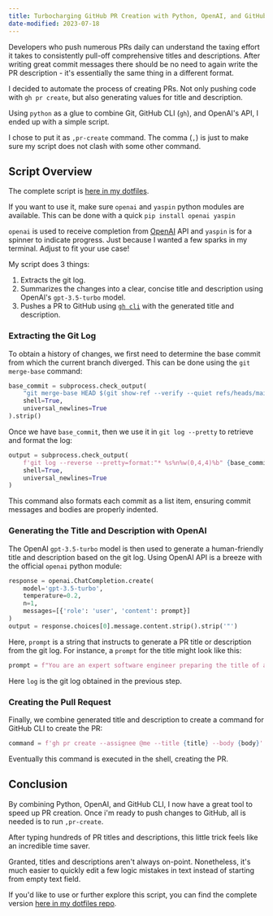 ```yaml
---
title: Turbocharging GitHub PR Creation with Python, OpenAI, and GitHub CLI
date-modified: 2023-07-18
---
```


Developers who push numerous PRs daily can understand the taxing effort it
takes to consistently pull-off comprehensive titles and descriptions. After
writing great commit messages there should be no need to again write the PR
description - it's essentially the same thing in a different format.

I decided to automate the process of creating PRs. Not only pushing code with
`gh pr create`, but also generating values for title and description.

Using `python` as a glue to combine Git, GitHub CLI (`gh`), and OpenAI's API, I
ended up with a simple script.

I chose to put it as `,pr-create` command. The comma (`,`) is just to make sure
my script does not clash with some other command.

## Script Overview

The complete script is [here in my dotfiles](https://github.com/argshook/dotfiles/blob/master/.argsdotfiles/bin/%2Cpr-create).

If you want to use it, make sure `openai` and `yaspin` python modules are
available. This can be done with a quick `pip install openai yaspin`

`openai` is used to receive completion from [OpenAI](https://openai.com/) API
and `yaspin` is for a spinner to indicate progress. Just because I wanted a few
sparks in my terminal. Adjust to fit your use case!

My script does 3 things:

1. Extracts the git log.
1. Summarizes the changes into a clear, concise title and description using
   OpenAI's `gpt-3.5-turbo` model.
1. Pushes a PR to GitHub using [`gh cli`](https://cli.github.com/) with the
   generated title and description.

### Extracting the Git Log

To obtain a history of changes, we first need to determine the base commit from
which the current branch diverged. This can be done using the `git merge-base`
command:

```python
base_commit = subprocess.check_output(
    "git merge-base HEAD $(git show-ref --verify --quiet refs/heads/main && echo 'main' || echo 'master')",
    shell=True,
    universal_newlines=True
).strip()
```

Once we have `base_commit`, then we use it in `git log --pretty` to retrieve and format the log:

```python
output = subprocess.check_output(
    f'git log --reverse --pretty=format:"* %s%n%w(0,4,4)%b" {base_commit}..HEAD',
    shell=True,
    universal_newlines=True
)
```

This command also formats each commit as a list item, ensuring commit messages
and bodies are properly indented.

### Generating the Title and Description with OpenAI

The OpenAI `gpt-3.5-turbo` model is then used to generate a human-friendly
title and description based on the git log. Using OpenAI API is a breeze with
the official `openai` python module:

```python
response = openai.ChatCompletion.create(
    model='gpt-3.5-turbo',
    temperature=0.2,
    n=1,
    messages=[{'role': 'user', 'content': prompt}]
)
output = response.choices[0].message.content.strip().strip('"')
```

Here, `prompt` is a string that instructs to generate a PR title or description
from the git log. For instance, a `prompt` for the title might look like this:

```python
prompt = f"You are an expert software engineer preparing the title of a PR. Summarize key changes into a short (max 100 chars) PR title from git log:\n\n{log}"
```

Here `log` is the git log obtained in the previous step.

### Creating the Pull Request

Finally, we combine generated title and description to create a command for
GitHub CLI to create the PR:

```python
command = f'gh pr create --assignee @me --title {title} --body {body}'
```

Eventually this command is executed in the shell, creating the PR.

## Conclusion

By combining Python, OpenAI, and GitHub CLI, I now have a great tool to speed up PR creation. Once i'm ready to push changes to GitHub, all is needed is to run `,pr-create`.

After typing hundreds of PR titles and descriptions, this little trick feels like an incredible time saver.

Granted, titles and descriptions aren't always on-point. Nonetheless, it's much easier to quickly edit a few logic mistakes in text instead of starting from empty text field. 

If you'd like to use or further explore this script, you can find the complete
version [here in my dotfiles repo](https://github.com/argshook/dotfiles/blob/master/.argsdotfiles/bin/%2Cpr-create).

